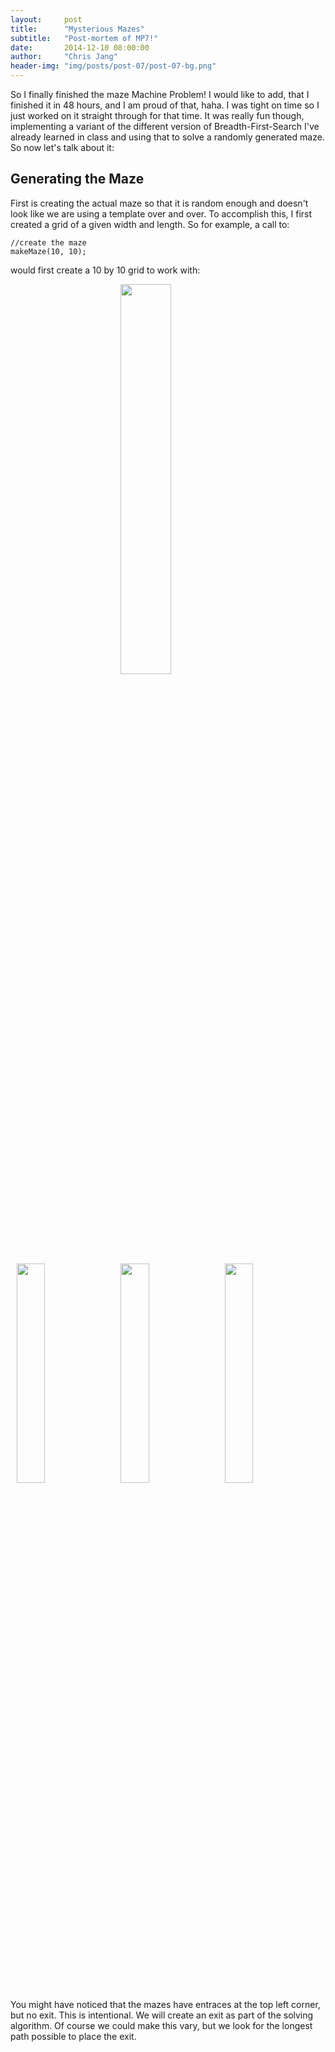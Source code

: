 ```yaml
---
layout:     post
title:      "Mysterious Mazes"
subtitle:   "Post-mortem of MP7!"
date:       2014-12-10 08:00:00
author:     "Chris Jang"
header-img: "img/posts/post-07/post-07-bg.png"
---
```


<p>So I finally finished the maze Machine Problem! I would like to add, that I finished it in 48 hours, and I am proud of that, haha. I was tight on time so I just worked on it straight through for that time. It was really fun though, implementing a variant of the different version of Breadth-First-Search I've already learned in class and using that to solve a randomly generated maze. So now let's talk about it:</p>

<h2>Generating the Maze</h2>

<p>First is creating the actual maze so that it is random enough and doesn't look like we are using a template over and over. To accomplish this, I first created a grid of a given width and length. So for example, a call to:</p>

    //create the maze
    makeMaze(10, 10);
    
<p>would first create a 10 by 10 grid to work with: </p>

<img src="{{ site.baseurl }}/img/posts/post-07/grid.png" align="center" style="float: center; width: 40%; margin-left: 35%; margin-bottom: 0.5em;">



<img src="{{ site.baseurl }}/img/posts/post-07/unsolved1.png" style="float: left; width: 30%; margin-left: 2%; margin-right: 3%; margin-bottom: 0.5em;">
<img src="{{ site.baseurl }}/img/posts/post-07/unsolved2.png" style="float: left; width: 30%; margin-right: 3%; margin-bottom: 0.5em;">
<img src="{{ site.baseurl }}/img/posts/post-07/unsolved3.png" style="float: left; width: 30%; margin-right: 0%; margin-bottom: 0.5em;">

<p style="clear: both;"></p>

<p>You might have noticed that the mazes have entraces at the top left corner, but no exit. This is intentional. We will create an exit as part of the solving algorithm. Of course we could make this vary, but we look for the longest path possible to place the exit.</p>
